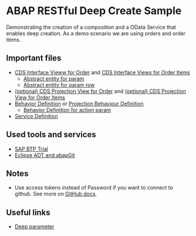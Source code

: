 # ABAP RESTful Deep Create Sample

Demonstrating the creation of a composition and a OData Service that enables
deep creation. As a demo scenario we are using orders and order items.

## Important files

* [CDS Interface Vieww for Order](src/zhello_order_entity.ddls.asddls) and [CDS Interface Views for Order Items](src/zhello_orderitem_entity.ddls.asddls)
    * [Abstract entity for param](src/zhello_param.ddls.asddls)
    * [Abstract entity for param row](src/zhello_param_row.ddls.asddls)
* [(optional) CDS Projection View for Order](src/zc_order.ddls.asddls) and [(optional) CDS Projection View for Order Items](src/zc_order_items.ddls.asddls)
* [Behavior Definition](src/zhello_order_entity.bdef.asbdef) or [Projection Behaviour Definition](src/zc_order.bdef.asbdef)
    * [Behavior Definition for action param](src/zhello_param.bdef.asbdef)
* [Service Definition](src/zsrv_order.srvd.srvdsrv)

## Used tools and services

* [SAP BTP Trial](https://cockpit.hanatrial.ondemand.com/)
* [Eclipse ADT and abapGit](https://developers.sap.com/tutorials/abap-install-adt.html)

## Notes

* Use access tokens instead of Password if you want to connect to github. See more on [GitHub docs](https://docs.github.com/en/authentication/keeping-your-account-and-data-secure/managing-your-personal-access-tokens).

## Useful links

* [Deep parameter](https://help.sap.com/doc/abapdocu_cp_index_htm/CLOUD/en-US/abenbdl_action_input_param.htm)
